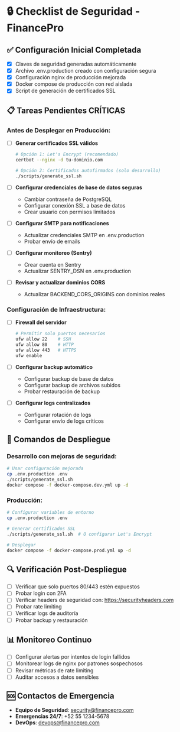 # 🔒 Checklist de Seguridad - FinancePro

## ✅ Configuración Inicial Completada

- [x] Claves de seguridad generadas automáticamente
- [x] Archivo .env.production creado con configuración segura
- [x] Configuración nginx de producción mejorada
- [x] Docker compose de producción con red aislada
- [x] Script de generación de certificados SSL

## 📋 Tareas Pendientes CRÍTICAS

### Antes de Desplegar en Producción:

- [ ] **Generar certificados SSL válidos**
  ```bash
  # Opción 1: Let's Encrypt (recomendado)
  certbot --nginx -d tu-dominio.com
  
  # Opción 2: Certificados autofirmados (solo desarrollo)
  ./scripts/generate_ssl.sh
  ```

- [ ] **Configurar credenciales de base de datos seguras**
  - Cambiar contraseña de PostgreSQL
  - Configurar conexión SSL a base de datos
  - Crear usuario con permisos limitados

- [ ] **Configurar SMTP para notificaciones**
  - Actualizar credenciales SMTP en .env.production
  - Probar envío de emails

- [ ] **Configurar monitoreo (Sentry)**
  - Crear cuenta en Sentry
  - Actualizar SENTRY_DSN en .env.production

- [ ] **Revisar y actualizar dominios CORS**
  - Actualizar BACKEND_CORS_ORIGINS con dominios reales

### Configuración de Infraestructura:

- [ ] **Firewall del servidor**
  ```bash
  # Permitir solo puertos necesarios
  ufw allow 22    # SSH
  ufw allow 80    # HTTP
  ufw allow 443   # HTTPS
  ufw enable
  ```

- [ ] **Configurar backup automático**
  - Configurar backup de base de datos
  - Configurar backup de archivos subidos
  - Probar restauración de backup

- [ ] **Configurar logs centralizados**
  - Configurar rotación de logs
  - Configurar envío de logs críticos

## 🚀 Comandos de Despliegue

### Desarrollo con mejoras de seguridad:
```bash
# Usar configuración mejorada
cp .env.production .env
./scripts/generate_ssl.sh
docker compose -f docker-compose.dev.yml up -d
```

### Producción:
```bash
# Configurar variables de entorno
cp .env.production .env

# Generar certificados SSL
./scripts/generate_ssl.sh  # O configurar Let's Encrypt

# Desplegar
docker compose -f docker-compose.prod.yml up -d
```

## 🔍 Verificación Post-Despliegue

- [ ] Verificar que solo puertos 80/443 estén expuestos
- [ ] Probar login con 2FA
- [ ] Verificar headers de seguridad con: https://securityheaders.com
- [ ] Probar rate limiting
- [ ] Verificar logs de auditoría
- [ ] Probar backup y restauración

## 📊 Monitoreo Continuo

- [ ] Configurar alertas por intentos de login fallidos
- [ ] Monitorear logs de nginx por patrones sospechosos
- [ ] Revisar métricas de rate limiting
- [ ] Auditar accesos a datos sensibles

## 🆘 Contactos de Emergencia

- **Equipo de Seguridad**: security@financepro.com
- **Emergencias 24/7**: +52 55 1234-5678
- **DevOps**: devops@financepro.com
